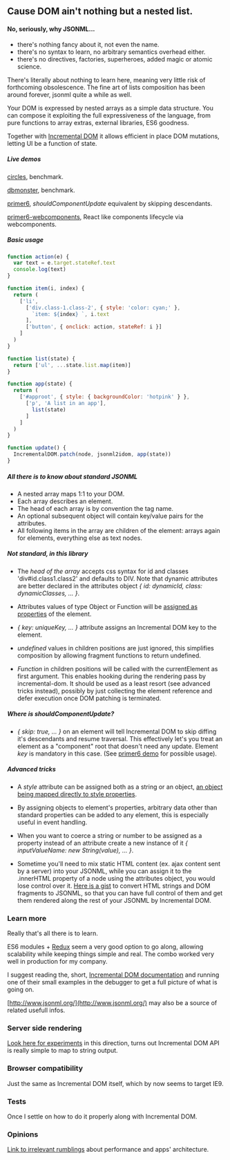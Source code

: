 ## Cause DOM ain't nothing but a nested list.

#### No, seriously, why JSONML...
- there's nothing fancy about it, not even the name.
- there's no syntax to learn, no arbitrary semantics overhead either.
- there's no directives, factories, superheroes, added magic or atomic science.

There's literally about nothing to learn here, meaning very little risk of forthcoming obsolescence. The fine art of lists composition has been around forever, jsonml quite a while as well.

Your DOM is expressed by nested arrays as a simple data structure. You can compose it exploiting the full expressiveness of the language, from pure functions to array extras, external libraries, ES6 goodness.

Together with [Incremental DOM](https://github.com/google/incremental-dom) it allows efficient in place DOM mutations, letting UI be a function of state.

##### Live demos
[circles](http://paolocaminiti.github.io/jsonml2idom/demo/circles), benchmark.

[dbmonster](http://paolocaminiti.github.io/jsonml2idom/demo/dbmonster), benchmark.

[primer6](http://paolocaminiti.github.io/jsonml2idom/demo/primer6), *shouldComponentUpdate* equivalent by skipping descendants.

[primer6-webcomponents](http://paolocaminiti.github.io/jsonml2idom/demo/primer6-webcomponents), React like components lifecycle via webcomponents.

##### Basic usage
```javascript
function action(e) {
  var text = e.target.stateRef.text
  console.log(text)
}

function item(i, index) {
  return (
    ['li',
      ['div.class-1.class-2', { style: 'color: cyan;' },
        `item: ${index} `, i.text
      ],
      ['button', { onclick: action, stateRef: i }]
    ]
  )
}

function list(state) {
  return ['ul', ...state.list.map(item)]
}

function app(state) {
  return (
    ['#approot', { style: { backgroundColor: 'hotpink' } },
      ['p', 'A list in an app'],
        list(state)
      ]
    ]
  )
}

function update() {
  IncrementalDOM.patch(node, jsonml2idom, app(state))
}
```

##### All there is to know about standard JSONML
- A nested array maps 1:1 to your DOM.
- Each array describes an element.
- The head of each array is by convention the tag name.
- An optional subsequent object will contain key/value pairs for the attributes.
- All following items in the array are children of the element: arrays again for elements, everything else as text nodes.

##### Not standard, in this library
- The *head of the array* accepts css syntax for id and classes 'div#id.class1.class2' and defaults to DIV. Note that dynamic attributes are better declared in the attributes object *{ id: dynamicId, class: dynamicClasses, ... }*.

- Attributes values of type Object or Function will be [assigned as properties](http://google.github.io/incremental-dom/#rendering-dom/attributes-and-properties) of the element.

- *{ key: uniqueKey, ... }* attribute assigns an Incremental DOM key to the element.

- *undefined* values in children positions are just ignored, this simplifies composition by allowing fragment functions to return undefined.

- *Function* in children positions will be called with the currentElement as first argument. This enables hooking during the rendering pass by incremental-dom. It should be used as a least resort (see advanced tricks instead), possibly by just collecting the element reference and defer execution once DOM patching is terminated.

##### Where is *shouldComponentUpdate*?
- *{ skip: true, ... }* on an element will tell Incremental DOM to skip diffing it's descendants and resume traversal. This effectively let's you treat an element as a "component" root that doesn't need any update. Element *key* is mandatory in this case. (See [primer6 demo](http://paolocaminiti.github.io/jsonml2idom/demo/primer6/) for possible usage).

##### Advanced tricks
- A *style* attribute can be assigned both as a string or an object, [an object being mapped directly to style properties](http://google.github.io/incremental-dom/#rendering-dom/applying-styles).

- By assigning objects to element's properties, arbitrary data other than standard properties can be added to any element, this is especially useful in event handling.

- When you want to coerce a string or number to be assigned as a property instead of an attribute create a new instance of it *{ inputValueName: new String(value), ... }*.

- Sometime you'll need to mix static HTML content (ex. ajax content sent by a server) into your JSONML, while you can assign it to the .innerHTML property of a node using the attributes object, you would lose control over it. [Here is a gist](https://gist.github.com/paolocaminiti/df203b27f63debb76378) to convert HTML strings and DOM fragments to JSONML, so that you can have full control of them and get them rendered along the rest of your JSONML by Incremental DOM.

### Learn more
Really that's all there is to learn.

ES6 modules + [Redux](https://github.com/rackt/redux) seem a very good option to go along, allowing scalability while keeping things simple and real. The combo worked very well in production for my company.

I suggest reading the, short, [Incremental DOM documentation](http://google.github.io/incremental-dom/#about) and running one of their small examples in the debugger to get a full picture of what is going on.

[http://www.jsonml.org/](http://www.jsonml.org/) may also be a source of related usefull infos.

### Server side rendering
[Look here for experiments](https://github.com/paolocaminiti/idom2string) in this direction, turns out Incremental DOM API is really simple to map to string output.

### Browser compatibility
Just the same as Incremental DOM itself, which by now seems to target IE9.

### Tests
Once I settle on how to do it properly along with Incremental DOM.

### Opinions
[Link to irrelevant rumblings](https://github.com/paolocaminiti/jsonml2idom/blob/master/OPINIONS.md) about performance and apps' architecture.

